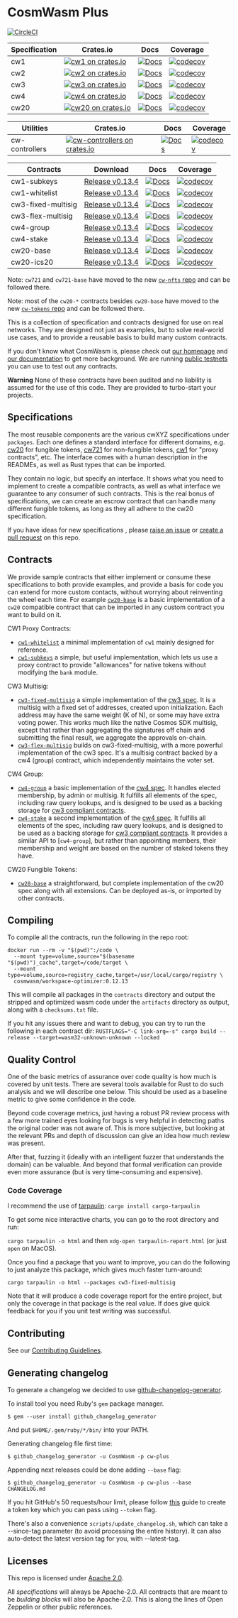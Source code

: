# CosmWasm Plus

[![CircleCI](https://circleci.com/gh/CosmWasm/cw-plus/tree/main.svg?style=shield)](https://circleci.com/gh/CosmWasm/cw-plus/tree/main)

| Specification | Crates.io                                                                                       | Docs                                                            | Coverage                                                                                                                                  |
| ------------- | ----------------------------------------------------------------------------------------------- | --------------------------------------------------------------- | ----------------------------------------------------------------------------------------------------------------------------------------- |
| cw1           | [![cw1 on crates.io](https://img.shields.io/crates/v/cw1.svg)](https://crates.io/crates/cw1)    | [![Docs](https://docs.rs/cw1/badge.svg)](https://docs.rs/cw1)   | [![codecov](https://codecov.io/gh/CosmWasm/cw-plus/branch/main/graph/badge.svg?token=IYY72ZVS3X)](https://codecov.io/gh/CosmWasm/cw-plus) |
| cw2           | [![cw2 on crates.io](https://img.shields.io/crates/v/cw2.svg)](https://crates.io/crates/cw2)    | [![Docs](https://docs.rs/cw2/badge.svg)](https://docs.rs/cw2)   | [![codecov](https://codecov.io/gh/CosmWasm/cw-plus/branch/main/graph/badge.svg?token=IYY72ZVS3X)](https://codecov.io/gh/CosmWasm/cw-plus) |
| cw3           | [![cw3 on crates.io](https://img.shields.io/crates/v/cw3.svg)](https://crates.io/crates/cw3)    | [![Docs](https://docs.rs/cw3/badge.svg)](https://docs.rs/cw3)   | [![codecov](https://codecov.io/gh/CosmWasm/cw-plus/branch/main/graph/badge.svg?token=IYY72ZVS3X)](https://codecov.io/gh/CosmWasm/cw-plus) |
| cw4           | [![cw4 on crates.io](https://img.shields.io/crates/v/cw4.svg)](https://crates.io/crates/cw4)    | [![Docs](https://docs.rs/cw4/badge.svg)](https://docs.rs/cw4)   | [![codecov](https://codecov.io/gh/CosmWasm/cw-plus/branch/main/graph/badge.svg?token=IYY72ZVS3X)](https://codecov.io/gh/CosmWasm/cw-plus) |
| cw20          | [![cw20 on crates.io](https://img.shields.io/crates/v/cw20.svg)](https://crates.io/crates/cw20) | [![Docs](https://docs.rs/cw20/badge.svg)](https://docs.rs/cw20) | [![codecov](https://codecov.io/gh/CosmWasm/cw-plus/branch/main/graph/badge.svg?token=IYY72ZVS3X)](https://codecov.io/gh/CosmWasm/cw-plus) |

| Utilities      | Crates.io                                                                                                                     | Docs                                                                                | Coverage                                                                                                                                  |
| -------------- | ----------------------------------------------------------------------------------------------------------------------------- | ----------------------------------------------------------------------------------- | ----------------------------------------------------------------------------------------------------------------------------------------- |
| cw-controllers | [![cw-controllers on crates.io](https://img.shields.io/crates/v/cw-controllers.svg)](https://crates.io/crates/cw-controllers) | [![Docs](https://docs.rs/cw-controllers/badge.svg)](https://docs.rs/cw-controllers) | [![codecov](https://codecov.io/gh/CosmWasm/cw-plus/branch/main/graph/badge.svg?token=IYY72ZVS3X)](https://codecov.io/gh/CosmWasm/cw-plus) |

| Contracts          | Download                                                                                                 | Docs                                                                                        | Coverage                                                                                                                                  |
| ------------------ | -------------------------------------------------------------------------------------------------------- | ------------------------------------------------------------------------------------------- | ----------------------------------------------------------------------------------------------------------------------------------------- |
| cw1-subkeys        | [Release v0.13.4](https://github.com/CosmWasm/cw-plus/releases/download/v0.13.4/cw1_subkeys.wasm)        | [![Docs](https://docs.rs/cw1-subkeys/badge.svg)](https://docs.rs/cw1-subkeys)               | [![codecov](https://codecov.io/gh/CosmWasm/cw-plus/branch/main/graph/badge.svg?token=IYY72ZVS3X)](https://codecov.io/gh/CosmWasm/cw-plus) |
| cw1-whitelist      | [Release v0.13.4](https://github.com/CosmWasm/cw-plus/releases/download/v0.13.4/cw1_whitelist.wasm)      | [![Docs](https://docs.rs/cw1-whitelist/badge.svg)](https://docs.rs/cw1-whitelist)           | [![codecov](https://codecov.io/gh/CosmWasm/cw-plus/branch/main/graph/badge.svg?token=IYY72ZVS3X)](https://codecov.io/gh/CosmWasm/cw-plus) |
| cw3-fixed-multisig | [Release v0.13.4](https://github.com/CosmWasm/cw-plus/releases/download/v0.13.4/cw3_fixed_multisig.wasm) | [![Docs](https://docs.rs/cw3-fixed-multisig/badge.svg)](https://docs.rs/cw3-fixed-multisig) | [![codecov](https://codecov.io/gh/CosmWasm/cw-plus/branch/main/graph/badge.svg?token=IYY72ZVS3X)](https://codecov.io/gh/CosmWasm/cw-plus) |
| cw3-flex-multisig  | [Release v0.13.4](https://github.com/CosmWasm/cw-plus/releases/download/v0.13.4/cw3_flex_multisig.wasm)  | [![Docs](https://docs.rs/cw3-flex-multisig/badge.svg)](https://docs.rs/cw3-flex-multisig)   | [![codecov](https://codecov.io/gh/CosmWasm/cw-plus/branch/main/graph/badge.svg?token=IYY72ZVS3X)](https://codecov.io/gh/CosmWasm/cw-plus) |
| cw4-group          | [Release v0.13.4](https://github.com/CosmWasm/cw-plus/releases/download/v0.13.4/cw4_group.wasm)          | [![Docs](https://docs.rs/cw4-group/badge.svg)](https://docs.rs/cw4-group)                   | [![codecov](https://codecov.io/gh/CosmWasm/cw-plus/branch/main/graph/badge.svg?token=IYY72ZVS3X)](https://codecov.io/gh/CosmWasm/cw-plus) |
| cw4-stake          | [Release v0.13.4](https://github.com/CosmWasm/cw-plus/releases/download/v0.13.4/cw4_stake.wasm)          | [![Docs](https://docs.rs/cw4-stake/badge.svg)](https://docs.rs/cw4-stake)                   | [![codecov](https://codecov.io/gh/CosmWasm/cw-plus/branch/main/graph/badge.svg?token=IYY72ZVS3X)](https://codecov.io/gh/CosmWasm/cw-plus) |
| cw20-base          | [Release v0.13.4](https://github.com/CosmWasm/cw-plus/releases/download/v0.13.4/cw20_base.wasm)          | [![Docs](https://docs.rs/cw20-base/badge.svg)](https://docs.rs/cw20-base)                   | [![codecov](https://codecov.io/gh/CosmWasm/cw-plus/branch/main/graph/badge.svg?token=IYY72ZVS3X)](https://codecov.io/gh/CosmWasm/cw-plus) |
| cw20-ics20         | [Release v0.13.4](https://github.com/CosmWasm/cw-plus/releases/download/v0.13.4/cw20_ics20.wasm)         | [![Docs](https://docs.rs/cw20-ics20/badge.svg)](https://docs.rs/cw20-ics20)                 | [![codecov](https://codecov.io/gh/CosmWasm/cw-plus/branch/main/graph/badge.svg?token=IYY72ZVS3X)](https://codecov.io/gh/CosmWasm/cw-plus) |

Note: `cw721` and `cw721-base` have moved to the new [`cw-nfts` repo](https://github.com/CosmWasm/cw-nfts) and can be
followed there.

Note: most of the `cw20-*` contracts besides `cw20-base` have moved to the new
[`cw-tokens` repo](https://github.com/CosmWasm/cw-tokens) and can be followed there.

This is a collection of specification and contracts designed for use on real networks. They are designed not just as
examples, but to solve real-world use cases, and to provide a reusable basis to build many custom contracts.

If you don't know what CosmWasm is, please check out [our homepage](https://cosmwasm.com) and
[our documentation](https://docs.cosmwasm.com) to get more background. We are running
[public testnets](https://github.com/CosmWasm/testnets#running) you can use to test out any contracts.

**Warning** None of these contracts have been audited and no liability is assumed for the use of this code. They are
provided to turbo-start your projects.

## Specifications

The most reusable components are the various cwXYZ specifications under `packages`. Each one defines a standard
interface for different domains, e.g. [cw20](./packages/cw20/README.md) for fungible tokens,
[cw721](https://github.com/CosmWasm/cw-nfts/blob/main/packages/cw721/README.md) for non-fungible tokens,
[cw1](./packages/cw1/README.md) for "proxy contracts", etc. The interface comes with a human description in the READMEs,
as well as Rust types that can be imported.

They contain no logic, but specify an interface. It shows what you need to implement to create a compatible contracts,
as well as what interface we guarantee to any consumer of such contracts. This is the real bonus of specifications, we
can create an escrow contract that can handle many different fungible tokens, as long as they all adhere to the cw20
specification.

If you have ideas for new specifications , please [raise an issue](https://github.com/CosmWasm/cw-plus/issues) or
[create a pull request](https://github.com/CosmWasm/cw-plus/pulls) on this repo.

## Contracts

We provide sample contracts that either implement or consume these specifications to both provide examples, and provide
a basis for code you can extend for more custom contacts, without worrying about reinventing the wheel each time. For
example [`cw20-base`](./contracts/cw20-base) is a basic implementation of a `cw20` compatible contract that can be
imported in any custom contract you want to build on it.

CW1 Proxy Contracts:

- [`cw1-whitelist`](./contracts/cw1-whitelist) a minimal implementation of `cw1` mainly designed for reference.
- [`cw1-subkeys`](./contracts/cw1-subkeys) a simple, but useful implementation, which lets us use a proxy contract to
  provide "allowances" for native tokens without modifying the `bank` module.

CW3 Multisig:

- [`cw3-fixed-multisig`](./contracts/cw3-fixed-multisig) a simple implementation of the
  [cw3 spec](./packages/cw3/README.md). It is a multisig with a fixed set of addresses, created upon initialization.
  Each address may have the same weight (K of N), or some may have extra voting power. This works much like the native
  Cosmos SDK multisig, except that rather than aggregating the signatures off chain and submitting the final result, we
  aggregate the approvals on-chain.
- [`cw3-flex-multisig`](./contracts/cw3-flex-multisig) builds on cw3-fixed-multisig, with a more powerful implementation
  of the cw3 spec. It's a multisig contract backed by a cw4 (group) contract, which independently maintains the voter
  set.

CW4 Group:

- [`cw4-group`](./contracts/cw4-group) a basic implementation of the [cw4 spec](./packages/cw4/README.md). It handles
  elected membership, by admin or multisig. It fulfills all elements of the spec, including raw query lookups, and is
  designed to be used as a backing storage for [cw3 compliant contracts](./packages/cw3/README.md).
- [`cw4-stake`](./contracts/cw4-stake) a second implementation of the [cw4 spec](./packages/cw4/README.md). It fulfills
  all elements of the spec, including raw query lookups, and is designed to be used as a backing storage for
  [cw3 compliant contracts](./packages/cw3/README.md). It provides a similar API to [`cw4-group`], but rather than
  appointing members, their membership and weight are based on the number of staked tokens they have.

CW20 Fungible Tokens:

- [`cw20-base`](./contracts/cw20-base) a straightforward, but complete implementation of the cw20 spec along with all
  extensions. Can be deployed as-is, or imported by other contracts.

## Compiling

To compile all the contracts, run the following in the repo root:

```
docker run --rm -v "$(pwd)":/code \
  --mount type=volume,source="$(basename "$(pwd)")_cache",target=/code/target \
  --mount type=volume,source=registry_cache,target=/usr/local/cargo/registry \
  cosmwasm/workspace-optimizer:0.12.13
```

This will compile all packages in the `contracts` directory and output the stripped and optimized wasm code under the
`artifacts` directory as output, along with a `checksums.txt` file.

If you hit any issues there and want to debug, you can try to run the following in each contract dir:
`RUSTFLAGS="-C link-arg=-s" cargo build --release --target=wasm32-unknown-unknown --locked`

## Quality Control

One of the basic metrics of assurance over code quality is how much is covered by unit tests. There are several tools
available for Rust to do such analysis and we will describe one below. This should be used as a baseline metric to give
some confidence in the code.

Beyond code coverage metrics, just having a robust PR review process with a few more trained eyes looking for bugs is
very helpful in detecting paths the original coder was not aware of. This is more subjective, but looking at the
relevant PRs and depth of discussion can give an idea how much review was present.

After that, fuzzing it (ideally with an intelligent fuzzer that understands the domain) can be valuable. And beyond that
formal verification can provide even more assurance (but is very time-consuming and expensive).

### Code Coverage

I recommend the use of [tarpaulin](https://github.com/xd009642/tarpaulin): `cargo install cargo-tarpaulin`

To get some nice interactive charts, you can go to the root directory and run:

`cargo tarpaulin -o html` and then `xdg-open tarpaulin-report.html` (or just `open` on MacOS).

Once you find a package that you want to improve, you can do the following to just analyze this package, which gives
much faster turn-around:

`cargo tarpaulin -o html --packages cw3-fixed-multisig`

Note that it will produce a code coverage report for the entire project, but only the coverage in that package is the
real value. If does give quick feedback for you if you unit test writing was successful.

## Contributing

See our [Contributing Guidelines](CONTRIBUTING.md).

## Generating changelog

To generate a changelog we decided to use
[github-changelog-generator](https://github.com/github-changelog-generator/github-changelog-generator).

To install tool you need Ruby's `gem` package manager.

    $ gem --user install github_changelog_generator

And put `$HOME/.gem/ruby/*/bin/` into your PATH.

Generating changelog file first time:

    $ github_changelog_generator -u CosmWasm -p cw-plus

Appending next releases could be done adding `--base` flag:

    $ github_changelog_generator -u CosmWasm -p cw-plus --base CHANGELOG.md

If you hit GitHub's 50 requests/hour limit, please follow
[this](https://github.com/github-changelog-generator/github-changelog-generator#github-token) guide to create a token
key which you can pass using `--token` flag.

There's also a convenience `scripts/update_changelog.sh`, which can take a --since-tag parameter (to avoid processing
the entire history). It can also auto-detect the latest version tag for you, with --latest-tag.

## Licenses

This repo is licensed under [Apache 2.0](./LICENSE).

All _specifications_ will always be Apache-2.0. All contracts that are meant to be _building blocks_ will also be
Apache-2.0. This is along the lines of Open Zeppelin or other public references.
